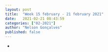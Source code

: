 ```yaml
---
layout: post
title:  "Week 15 february - 21 february 2021"
date:   2021-02-21 08:43:59
categories: ["02-2021"]
author: "Nelson Gonçalves"
published: false
---
```


*
